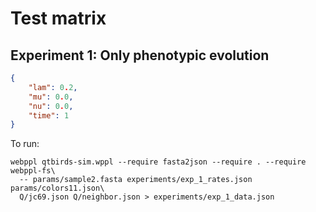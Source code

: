 # Test matrix

## Experiment 1: Only phenotypic evolution

```json exp-1-rates
{
    "lam": 0.2,
    "mu": 0.0,
    "nu": 0.0,
    "time": 1
}
```

To run:

```
webppl qtbirds-sim.wppl --require fasta2json --require . --require webppl-fs\
  -- params/sample2.fasta experiments/exp_1_rates.json params/colors11.json\
  Q/jc69.json Q/neighbor.json > experiments/exp_1_data.json
```